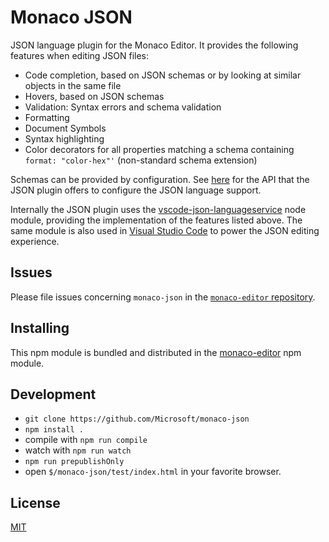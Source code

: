 # Monaco JSON

JSON language plugin for the Monaco Editor. It provides the following features when editing JSON files:

- Code completion, based on JSON schemas or by looking at similar objects in the same file
- Hovers, based on JSON schemas
- Validation: Syntax errors and schema validation
- Formatting
- Document Symbols
- Syntax highlighting
- Color decorators for all properties matching a schema containing `format: "color-hex"'` (non-standard schema extension)

Schemas can be provided by configuration. See [here](https://github.com/Microsoft/monaco-json/blob/master/monaco.d.ts)
for the API that the JSON plugin offers to configure the JSON language support.

Internally the JSON plugin uses the [vscode-json-languageservice](https://github.com/Microsoft/vscode-json-languageservice)
node module, providing the implementation of the features listed above. The same module is also used
in [Visual Studio Code](https://github.com/Microsoft/vscode) to power the JSON editing experience.

## Issues

Please file issues concerning `monaco-json` in the [`monaco-editor` repository](https://github.com/Microsoft/monaco-editor/issues).

## Installing

This npm module is bundled and distributed in the [monaco-editor](https://www.npmjs.com/package/monaco-editor) npm module.

## Development

- `git clone https://github.com/Microsoft/monaco-json`
- `npm install .`
- compile with `npm run compile`
- watch with `npm run watch`
- `npm run prepublishOnly`
- open `$/monaco-json/test/index.html` in your favorite browser.

## License

[MIT](https://github.com/Microsoft/monaco-json/blob/master/LICENSE.md)
